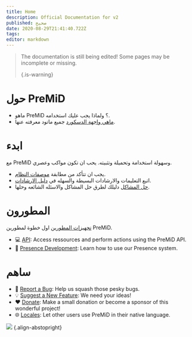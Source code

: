 ```yaml
---
title: Home
description: Official Documentation for v2
published: صحيح
date: 2020-08-29T21:41:40.722Z
tags:
editor: markdown
---
```


> The documentation is still being edited! Some pages may be incomplete or missing. 
> 
> {.is-warning}

# حول PreMiD
- ماهو PreMiD ؟ ولماذا يجب عليك استخدامه.
- [ماهي واجهة الدسكورد](https://discordapp.com/rich-presence) جميع ماتود معرفته عنها.

# ابدء

مع PreMiD وسهولة استخدامة وتحميلة وتثبيته. يحب ان تكون مواكب وعصري.

- يجب ان تتأكد من مطابقة [موصفات النظام](/install/requirements).
- اتبع التعليمات والارشادات البسيطة والسهله في [دليل الارشادات](/install).
- [حل المشاكل](/troubleshooting) دليلك لطرق حل المشاكل والاسئله الشائعه وحلها.

# المطورون

[تجهيزات المطورين](/dev) اول خطوة لمطورين PreMiD.

- :computer: [API](/dev/api): Access ressources and perform actions using the PreMiD API.
- :wrench: [Presence Development](/dev/presence): Learn how to use our Presence system.

# ساهم
- :bug: [Report a Bug](https://github.com/PreMiD): Help us squash those pesky bugs.
- :bulb: [Suggest a New Feature](https://discord.premid.app/): We need your ideas!
- :heart: [Donate](https://www.patreon.com/Timeraa): Make a small donation or become a sponsor of this wonderful project!
- :globe_with_meridians: [Locales](https://translate.premid.app): Let other users use PreMiD in their native language.

![](https://beta.premid.app/img/logo.2b414dc2.gif) {.align-abstopright}